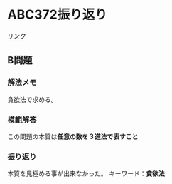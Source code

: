 # ABC372振り返り
[リンク](https://atcoder.jp/contests/abc372/tasks)
## B問題

### 解法メモ
貪欲法で求める。
### 模範解答
この問題の本質は**任意の数を３進法で表すこと**

### 振り返り
本質を見極める事が出来なかった。
キーワード：**貪欲法**